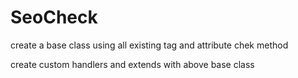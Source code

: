 # SeoCheck


create a base class using all existing tag and attribute chek method

create custom handlers and extends with above base class